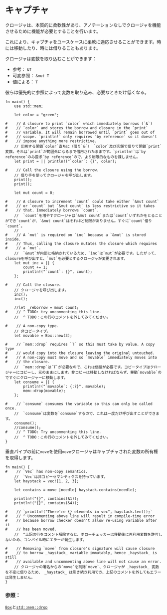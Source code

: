 # <!--Capturing--> キャプチャ

<!--Closures are inherently flexible and will do what the functionality requires to make the closure work without annotation.-->
クロージャは、本質的に柔軟性があり、アノテーションなしでクロージャを機能させるために機能が必要とすることを行います。
<!--This allows capturing to flexibly adapt to the use case, sometimes moving and sometimes borrowing.-->
これにより、キャプチャをユースケースに柔軟に適応させることができます。時には移動したり、時には借りることもあります。
<!--Closures can capture variables:-->
クロージャは変数を取り込むことができます：

* <!--by reference: `&T`-->
   参考： `&T`
* <!--by mutable reference: `&mut T`-->
   可変参照： `&mut T`
* <!--by value: `T`-->
   値による： `T`

<!--They preferentially capture variables by reference and only go lower when required.-->
彼らは優先的に参照によって変数を取り込み、必要なときだけ低くなる。

```rust,editable
fn main() {
    use std::mem;
    
    let color = "green";

#    // A closure to print `color` which immediately borrows (`&`)
#    // `color` and stores the borrow and closure in the `print`
#    // variable. It will remain borrowed until `print` goes out of
#    // scope. `println!` only requires `by reference` so it doesn't
#    // impose anything more restrictive.
    // 印刷する閉鎖`color`直ちに（借り`&`） `color`及び店舗で借りて閉鎖`print`変数。それは`print`が範囲外になるまで借用されたままです。`println!`は`by reference`のみ要求`by reference`ので、より制限的なものを課しません。
    let print = || println!("`color`: {}", color);

#    // Call the closure using the borrow.
    // 借り手を使ってクロージャを呼び出します。
    print();
    print();

    let mut count = 0;

#    // A closure to increment `count` could take either `&mut count`
#    // or `count` but `&mut count` is less restrictive so it takes
#    // that. Immediately borrows `count`.
    //  `count`を増やすクロージャは`&mut count`または`count`いずれかをとることができ`count`が、`&mut count`はそれほど制限がありません。すぐに`count`借り`count`。
    //
#    // A `mut` is required on `inc` because a `&mut` is stored inside.
#    // Thus, calling the closure mutates the closure which requires
#    // a `mut`.
    //  `&mut`が内部に格納されているため、`inc`は`mut`が必要です。したがって、closureを呼び出すと、`mut`を必要とするクロージャが変更されます。
    let mut inc = || {
        count += 1;
        println!("`count`: {}", count);
    };

#    // Call the closure.
    // クロージャを呼び出します。
    inc();
    inc();

    //let _reborrow = &mut count;
#    // ^ TODO: try uncommenting this line.
    //  ^ TODO：この行のコメントを外してみてください。
    
#    // A non-copy type.
    // 非コピータイプ。
    let movable = Box::new(3);

#    // `mem::drop` requires `T` so this must take by value. A copy type
#    // would copy into the closure leaving the original untouched.
#    // A non-copy must move and so `movable` immediately moves into
#    // the closure.
    //  `mem::drop`は`T`が必要なので、これは価値が必要です。コピータイプはクロージャーにコピーし、元のままにします。非コピーは移動しなければならず、移動`movable`のですぐにクロージャーに移動します。
    let consume = || {
        println!("`movable`: {:?}", movable);
        mem::drop(movable);
    };

#    // `consume` consumes the variable so this can only be called once.
    //  `consume`は変数を`consume`するので、これは一度だけ呼び出すことができます。
    consume();
    //consume();
#    // ^ TODO: Try uncommenting this line.
    //  ^ TODO：この行のコメントを外してみてください。
}
```

<!--Using `move` before vertical pipes forces closure to take ownership of captured variables:-->
垂直パイプの前に`move`を使用`move`クロージャはキャプチャされた変数の所有権を取得します。

```rust,editable
fn main() {
#    // `Vec` has non-copy semantics.
    //  `Vec`は非コピーセマンティクスを持っています。
    let haystack = vec![1, 2, 3];

    let contains = move |needle| haystack.contains(needle);

    println!("{}", contains(&1));
    println!("{}", contains(&4));

#    // `println!("There're {} elements in vec", haystack.len());`
#    // ^ Uncommenting above line will result in compile-time error
#    // because borrow checker doesn't allow re-using variable after it
#    // has been moved.
    //  ^上記の行をコメント解除すると、ボローチェッカーは移動後に再利用変数を許可しないため、コンパイル時にエラーが発生します。
    
#    // Removing `move` from closure's signature will cause closure
#    // to borrow _haystack_ variable immutably, hence _haystack_ is still
#    // available and uncommenting above line will not cause an error.
    // クロージャの署名からの`move`を削除`move`、クロージャが _haystack_ 変数を不変に借りるため、 _haystack_ は引き続き利用でき、上記のコメントを外してもエラーは発生しません。
}
```

### <!--See also:--> 参照：

<!--[`Box`][box] and [`std::mem::drop`][drop]-->
[`Box`][box]と[`std::mem::drop`][drop]

<!--[box]: std/box.html
 [drop]: https://doc.rust-lang.org/std/mem/fn.drop.html
-->
[box]: std/box.html
 [drop]: https://doc.rust-lang.org/std/mem/fn.drop.html


